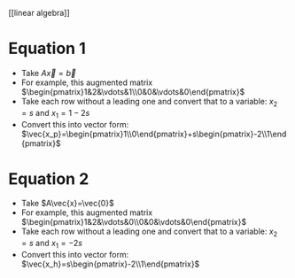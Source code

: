 [[linear algebra]]
# Equation 1
- Take $A\vec{x}=\vec{b}$
- For example, this augmented matrix $\begin{pmatrix}1&2&\vdots&1\\0&0&\vdots&0\end{pmatrix}$
- Take each row without a leading one and convert that to a variable: $x_2=s$ and $x_1=1-2s$
- Convert this into vector form: $\vec{x_p}=\begin{pmatrix}1\\0\end{pmatrix}+s\begin{pmatrix}-2\\1\end{pmatrix}$

# Equation 2
- Take $A\vec{x}=\vec{0}$
- For example, this augmented matrix $\begin{pmatrix}1&2&\vdots&0\\0&0&\vdots&0\end{pmatrix}$
- Take each row without a leading one and convert that to a variable: $x_2=s$ and $x_1=-2s$
- Convert this into vector form: $\vec{x_h}=s\begin{pmatrix}-2\\1\end{pmatrix}$